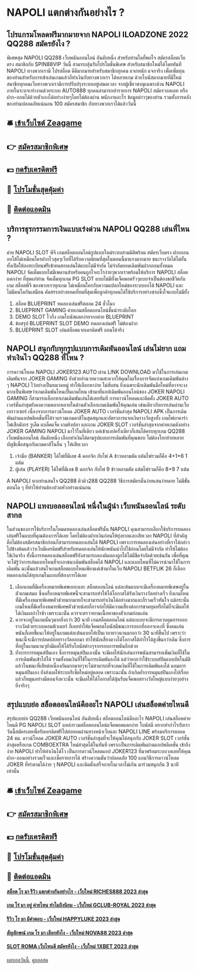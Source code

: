# NAPOLI แตกต่างกันอย่างไร ?
## โปรแกรมโหลดฟรีมากมายจาก NAPOLI ILOADZONE 2022 QQ288 สมัครยังไง ?
พิเศษสุด NAPOLI QQ288 เว็บพนันออนไลน์ อันดับหนึ่ง สำหรับท่านใดที่พอใจ สมัครสล็อตเว็บตรง สมาชิกกับ SPIN88VIP วันนี้ สามารถลุ้นรับโปรโมชั่นพิเศษ สำหรับสมาชิกใหม่ได้โดยทันที NAPOLI ทางพวกเรามี โปรสล็อต ดีดีมากมายสำหรับสมาชิกทุกคน แจกหนัก แจกจริง เพื่อเพิ่มทุนของท่านสำหรับการเข้าเล่นเกมแล้วก็ทำเงินกับทางพวกเรา ได้หลายเกม ด้วยโบนัสมากมายที่มีใหม่สมาชิกทุกคนเว็บทางพวกเรามีการปรับปรุงระบบอยู่เสมอเวลา จากผู้เชี่ยวชาญเฉพาะด้าน NAPOLI ภายในระบจะทำงานด้วยระบบ AUTO888 ทุกคนสามารถทำรายการ NAPOLI สมัครวอลเลท หรือ ฝาก-ถอนได้ด้วยตัวเองได้อย่างง่ายๆโดยไม่ต้องผ่าน พนักงานอะไร ข้อมูลต่าวๆของท่าน รวมทั้งการคลังของท่านปลอดภัยแน่นอน 100 สมัครสมาชิก กับทางพวกเราได้แล้ววันนี้

## 🛎 [เข้าเว็บไซต์ Zeagame](https://bit.ly/3SdLNi2)
## 👉 [สมัครสมาชิกพิเศษ](https://bit.ly/3SdLNi2)
## 💵 [กดรับเครดิตฟรี](https://bit.ly/3dyRKHj)
## 👑 [โปรโมชั่นสุดคุ้มค่า](https://bit.ly/3dyRKHj)
## 📱 [ติดต่อแอดมิน](https://bit.ly/3dyRKHj)

## บริการธุรกรรมการเงินแบบเร่งด่วน NAPOLI QQ288 เล่นที่ไหน ?
ค่าย NAPOLI SLOT พีจี เกมสล็อตออนไลน์รูปแบบใหม่ระบบสามมิติพร้อม สมัครเว็บตรง ฝากถอนออโต้ไม่เหมือนใครฝากไวสุดๆเว็บที่ได้รับความนิยมที่สุดในตอนนี้มาแรงมากมาย ชนะรางวัลได้ไม่อั้น ทั้งเปิดให้ลงทะเบียนฟรีเข้าทดสอบเล่นได้แบบไม่มีจำกัด ไม่จำกัดยอดเดิมพันฝากถอนทั้งหมด NAPOLI จัดเต็มแบบไม่มีเพดานสำหรับคนถูกใจอะไรง่ายๆพวกเราพร้อมให้บริการ NAPOLI สล็อตแตกง่าย ที่สุดแก่ท่าน จัดเต็มทุกเกม PG SLOT แบบไม่มียั้งแจ็คพอตรัวๆแบบจำเป็นต้องขอชีวิตกับเกม สล็อตพีจี ของพวกเราทุกเกม ไม่เหมือนใครกับความแปลกใหม่ของระบบออโต้ NAPOLI และไม่มีคนใดกันเสมือน คัดสรรอย่างยอดเยี่ยมที่สุดเพื่อลูกค้าทุกคนได้ใช้บริการอย่างซาบซึ้งใจแบบไม่มียั้ง
1. สล็อต BLUEPRINT ทดลองเล่นฟรีตลอด 24 ชั่วโมง
2. BLUEPRINT GAMING ค่ายเกมสล็อตออนไลน์ชั้นนำระดับโลก
3. DEMO SLOT ไวกิ้ง เกมโบนัสแตกง่ายจากค่าย BLUEPRINT
4. ข้อสรุป BLUEPRINT SLOT DEMO ทดลองเล่นฟรี ไม่ต้องฝาก
5. BLUEPRINT SLOT เล่นสล็อตแจกเครดิตฟรี ถอนได้จริง

## NAPOLI สนุกกับทุกรูปแบบการเดิมพันออนไลน์ เล่นไม่ยาก แถมทำเงินไว QQ288 ที่ไหน ?
การดาวน์โหลด NAPOLI JOKER123 AUTO ผ่าน LINK DOWNLOAD มาใช้ในการเล่นเกมเดิมพันจาก JOKER GAMING ยังช่วยอำนวยความสะดวกให้คุณในเรื่องการจัดแบ่งเกมเดิมพันต่าง ๆ NAPOLI ไว้อย่างเป็นหมวดหมู่ ทำให้เลือกหาง่าย ไม่สับสน ยิ่งเฉพาะนักเดิมพันมือใหม่ที่อาจจะงงมากเป็นพิเศษว่าเกมเดิมพันไหนเป็นเกมไหน เข้ามาที่แอปเดิมพันออนไลน์ของ JOKER NAPOLI GAMING ก็สามารถเลือกหาเกมเดิมพันเล่นได้เลยทันที
การดาวน์โหลดและติดตั้ง JOKER AUTO เวอร์ชั่นล่าสุดยังคงความหลากหลายในด้านตัวเลือกเกมเดิมพันให้คุณเล่น เช่นเดียวกับการเล่นผ่านเว็บเบราวเซอร์ เนื่องจากการดาวน์โหลด JOKER AUTO เวอร์ชั่นล่าสุด NAPOLI APK เป็นการเดิมพันผ่านแอปพลิเคชั่นที่ได้รวบรวมเกมคาสิโนสุดสนุกและอัตราการแจกเงินรางวัลสูงทั้ง เกมไพ่บาคาร่า ไพ่เสือมังกร รูเล็ต แบล็คแจ็ค เกมยิงปลา และเกม JOKER SLOT เวอร์ชั่นล่าสุดจากค่ายเกมดังอย่าง JOKER GAMING NAPOLI มาไว้ในที่เดียว แค่เข้าแอปครั้งเดียวก็เล่นได้ครบทุกเกม QQ288 เว็บพนันออนไลน์ อันดับหนึ่ง เลือกทำเงินได้ตามรูปแบบการเดิมพันที่คุณชอบ ไม่ต้องโยกย้ายหลายบัญชีเพื่อสนุกกับเกมคาสิโนอื่น ๆ ให้เสียเวลา
1. เจ้ามือ (BANKER) ได้ไพ่ที่มีเลข 4 ดอกจิก กับไพ่ A ข้าวหลามตัด แต้มไพ่รวมก็คือ 4+1+6 1 แต้ม
2. ผู้เล่น (PLAYER) ได้ไพ่ที่มีเลข 8 ดอกจิก กับไพ่ 9 ข้าวหลามตัด แต้มไพ่รวมก็คือ 8+9 7 แต้ม

A NAPOLI หากท่านสนใจ QQ288 คิวคิว288 QQ288 วิธีการสมัครนั้นง่ายแสนง่ายดาย ไม่มีขั้นตอนใด ๆ ที่ทำให้ท่านต้องปวดหัวอย่างแน่นอน

## NAPOLI แทงบอลออนไลน์ หนึ่งในผู้นำ เว็บพนันออนไลน์ ระดับสากล
ในส่วนของการใช้บริการในโหมดทดลองเล่นสล็อตฟรีนั้น NAPOLI คุณสามารถเลือกใช้บริการทดลองเล่นฟรีในแบบที่คุณต้องการได้เลย โดยไม่ต้องฝากเงินก่อนให้ยุ่งยากและเสียเวลา NAPOLI ที่สำคัญคือไม่ต้องสมัครสมาชิกก่อนก็สามารถทดลองเล่นได้ NAPOLI เพราะการทดลองเล่นอย่างที่เราได้กล่าวไปข้างต้นแล้วว่าเว็บมีเครดิตฟรีสำหรับทดลองเล่นให้นักพนันนำไปใช้ก่อนโดยไม่มีจำกัด ทำให้ไม่ต้องใช้เงินจริง ทั้งนี้การทดลองเล่นสล็อตฟรียังสามารถลองผิดลองถูกได้ไม่มีขีดจำกัดด้วยเช่นกัน เพื่อที่คุณจะได้รู้ว่าการเล่นแบบไหนที่จะเอาชนะเดิมพันสล็อตได้ NAPOLI และแบบไหนที่ไม่ควรนำมาใช้ในการเดิมพัน ฉะนั้นแล้วสนใจเกมสล็อตแบบไหนเพียงแค่เข้ามาในเว็บ NAPOLI BETFLIK 26 ก็เลือกทดลองเล่นได้ทุกเกมในแบบที่ต้องการได้เลย
1. เลือกเกมที่มีเครื่องหมายพิเศษเยอะแยะ สล็อตออนไลน์ แต่ละต้นแบบจะมีเครื่องหมายพิเศษอยู่ในตัวเกมเสมอ ซึ่งเครื่องหมายพิเศษนี้จะสามารถทำให้ได้โอกาสได้รับเงินรางวัลอย่างเร็ว ยิ่งเกมไหนที่มีเครื่องหมายพิเศษตัวช่วยมากมายก็จะสามารถทำเงินได้อย่างมากและก็รวดเร็วทันใจ แม้กระนั้นเกมไหนที่มีเครื่องหมายพิเศษตัวช่วยน้อยก็อาจก่อให้มีความเสี่ยงต่อการขาดทุนหรือไม่ก็จะมีผลให้ได้เงินผลกำไรช้า เพราะฉะนั้น ควรจะตรวจทานเนื้อหาของตัวเกมก่อนเล่น
2. ควรจะอยู่ในเกมนั้นๆมากยิ่งกว่า 30 นาที เกมสล็อตออนไลน์ แต่ละแบบจะมีการควบคุมการออกรางวัลด้วยระบบคอมพิวเตอร์ ก็เลยทำให้แจ็คพอตโบนัสมีขณะการออกที่ออกจะคงที่ ซึ่งคนเล่นพนันก็เลยชี้แนะให้อยู่ในเกมแต่ละต้นแบบให้เป็นเวลายาวนานมากกว่า 30 นาทีขึ้นไป เพราะว่าขณะนี้จะมีการปลดปล่อยรางวัลออกมา ทำให้นักเสี่ยงดวงได้โอกาสได้กำไรได้สูงขึ้นกว่าเดิม ซึ่งการที่อยู่ในเกมนานๆยังมีผลให้ได้รับโบนัสต่างๆจากรอบการพนันอีกด้วย
3. ย้ำการการหมุนสปินเอง ซึ่งการหมุนสปินเองนั้น จะมีผลให้นักเล่นการพนันสามารถเพิ่มเงินที่ใช้ในการเดิมพันเข้าไปได้ รวมทั้งลดเงินที่ใช้ในการเดิมพันลงได้ แต่ว่าหากว่าใช้ระบบสปินแบบอัตโนมัติแล้วในขณะที่เสียต่อเนื่องกันมากมายๆจะไม่สามารถที่จะลดเงินที่ใช้ในการเดิมพันลงได้ แถมการหมุนสปินเอง ยังส่งผลให้ระบบรีเซ็ตใหม่อยู่ตลอด เพราะฉะนั้น ถ้าเกิดย้ำการหมุนสปินเองไปเรื่อยแล้วก็หมุนอย่างมีตอนจังหวะนั้น จะมีผลให้ได้โอกาสได้ลุ้นรับแจ็คพอตรางวัลใหญ่แบบง่ายๆอย่างยิ่งจริงๆ

## สรุปแบบย่อ สล็อตออนไลน์คืออะไร NAPOLI เล่นสล็อตค่ายไหนดี
สรุปแบบย่อ QQ288 เว็บพนันออนไลน์ อันดับหนึ่ง สล็อตออนไลน์คืออะไร NAPOLI เล่นสล็อตค่ายไหนดี PG NAPOLI SLOT แหล่งรวมสล็อตออนไลน์แจ็คพอตแตกง่าย โบนัสดี อยากทำกำไรกับเราวันนี้สมัครเลยเพื่อรับเครดิตฟรีไปต่อยอดผ่านทางหน้าเว็บและ NAPOLI LINE พร้อมบริการตลอด 24 ชม.
ดาวน์โหลด JOKER AUTO เวอร์ชั่นล่าสุดที่จะให้คุณได้สนุกกับ JOKER SLOT เวอร์ชั่นล่าสุดหรือเกม COMBOEXTRA ใหม่ล่าสุดได้ในทันที เพราะเป็นการเดิมพันผ่านแอปพลิเคชั่น เข้าถึงง่าย NAPOLI ทำให้ทำเงินได้ไว เป็นการดาวน์โหลดแอป JOKER123 ที่มาพร้อมระบบวอเลทให้คุณฝาก-ถอนอย่างรวดเร็วและเช็ครายการได้ สร้างความมั่นว่าปลอดภัย 100 แถมวิธีการดาวน์โหลด JOKER ที่ทำตามได้ง่าย ๆ NAPOLI และติดตั้งเสร็จภายในเวลาไม่เกิน มาร่วมสนุกกัน 3 นาทีเท่านั้น

## 🛎 [เข้าเว็บไซต์ Zeagame](https://bit.ly/3SdLNi2)
## 👉 [สมัครสมาชิกพิเศษ](https://bit.ly/3SdLNi2)
## 💵 [กดรับเครดิตฟรี](https://bit.ly/3dyRKHj)
## 👑 [โปรโมชั่นสุดคุ้มค่า](https://bit.ly/3dyRKHj)
## 📱 [ติดต่อแอดมิน](https://bit.ly/3dyRKHj)

#### [สล็อต โร มา รีวิว แตกต่างกันอย่างไร - เว็บใหม่ RICHES888 2023 ล่าสุด](https://atom.io/themes/สล็อต%20โร%20มา%20รีวิว%20แตกต่างกันอย่างไร%20-%20เว็บใหม่%20riches888%202023%20ล่าสุด)
#### [เกม โร่ มา อยู่ ค่ายไหน ทำไมถึงนิยม - เว็บใหม่ GCLUB-ROYAL 2023 ล่าสุด](https://atom.io/themes/เกม%20โร่%20มา%20อยู่%20ค่ายไหน%20ทำไมถึงนิยม%20-%20เว็บใหม่%20gclub-royal%202023%20ล่าสุด)
#### [รีวิว โร มา มีคำตอบ - เว็บใหม่ HAPPYLUKE 2023 ล่าสุด](https://atom.io/themes/รีวิว%20โร%20มา%20มีคำตอบ%20-%20เว็บใหม่%20happyluke%202023%20ล่าสุด)
#### [สัญลักษณ์ เกม โร มา เลือกยังไง - เว็บใหม่ NOVA88 2023 ล่าสุด](https://atom.io/themes/สัญลักษณ์%20เกม%20โร%20มา%20เลือกยังไง%20-%20เว็บใหม่%20nova88%202023%20ล่าสุด)
#### [SLOT ROMA เว็บไหนดี สมัครยังไง - เว็บใหม่ 1XBET 2023 ล่าสุด](https://atom.io/themes/slot%20roma%20เว็บไหนดี%20สมัครยังไง%20-%20เว็บใหม่%201xbet%202023%20ล่าสุด)

[ผลบอลวันนี้](https://siamsport.tv "ผลบอลวันนี้"), [ดูบอลสด](https://siamsport.tv/ดูบอลสด "ดูบอลสด")